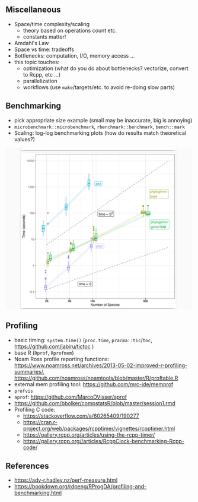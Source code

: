 ## Miscellaneous

* Space/time complexity/scaling 
   * theory based on operations count etc.
   * constants matter!
* Amdahl's Law
* Space vs time: tradeoffs
* Bottlenecks: computation, I/O, memory access ...
* this topic touches:
   * optimization (what do you do about bottlenecks? vectorize, convert to Rcpp, etc ...)
   * parallelization
   * workflows (use `make`/targets/etc. to avoid re-doing slow parts)

## Benchmarking

* pick appropriate size example (small may be inaccurate, big is annoying)
* `microbenchmark::microbenchmark`, `rbenchmark::benchmark`, `bench::mark`
* Scaling: log-log benchmarking plots (how do results match theoretical values?)

![](phyloglmm_scaling.png)

## Profiling

* basic timing: `system.time()` (`proc.time`, `pracma::tic`/`toc`, https://github.com/jabiru/tictoc )
* base R (`Rprof`, `Rprofmem`)
* Noam Ross profile reporting functions: https://www.noamross.net/archives/2013-05-02-improved-r-profiling-summaries/, https://github.com/noamross/noamtools/blob/master/R/proftable.R
* external mem profiling tool: https://github.com/mrc-ide/memprof
* `profvis`
* `aprof`: https://github.com/MarcoDVisser/aprof
* https://github.com/bbolker/compstatsR/blob/master/session1.rmd
* Profiling C code: 
    * https://stackoverflow.com/a/60265409/190277
	* https://cran.r-project.org/web/packages/rcpptimer/vignettes/rcpptimer.html
	* https://gallery.rcpp.org/articles/using-the-rcpp-timer/
    * https://gallery.rcpp.org//articles/RcppClock-benchmarking-Rcpp-code/

## References

* https://adv-r.hadley.nz/perf-measure.html
* https://bookdown.org/rdpeng/RProgDA/profiling-and-benchmarking.html


